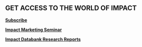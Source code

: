 ## GET ACCESS TO THE WORLD OF IMPACT

**[Subscribe](https://msh.dragonforms.com/init.do?omedasite=MSH2_QVnewStandard)**

**[Impact Marketing Seminar](http://www.impactseminar.com/)**

**[Impact Databank Research Reports](https://www.impactdatabank.com/)**